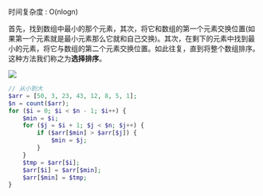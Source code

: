 时间复杂度 : O(nlogn)

首先，找到数组中最小的那个元素，其次，将它和数组的第一个元素交换位置(如果第一个元素就是最小元素那么它就和自己交换)。其次，在剩下的元素中找到最小的元素，将它与数组的第二个元素交换位置。如此往复，直到将整个数组排序。这种方法我们称之为**选择排序**。

![](https://youpaiyun.zongqilive.cn/image/006tKfTcly1g0f2bkdbtyg30m908rjuu.gif)

```php
// 从小到大
$arr = [50, 3, 23, 43, 12, 8, 5, 1];
$n = count($arr);
for ($i = 0; $i < $n - 1; $i++) {
    $min = $i;
    for ($j = $i + 1; $j < $n; $j++) {
        if ($arr[$min] > $arr[$j]) {
            $min = $j;
        }
    }
    $tmp = $arr[$i];
    $arr[$i] = $arr[$min];
    $arr[$min] = $tmp;
}
```



